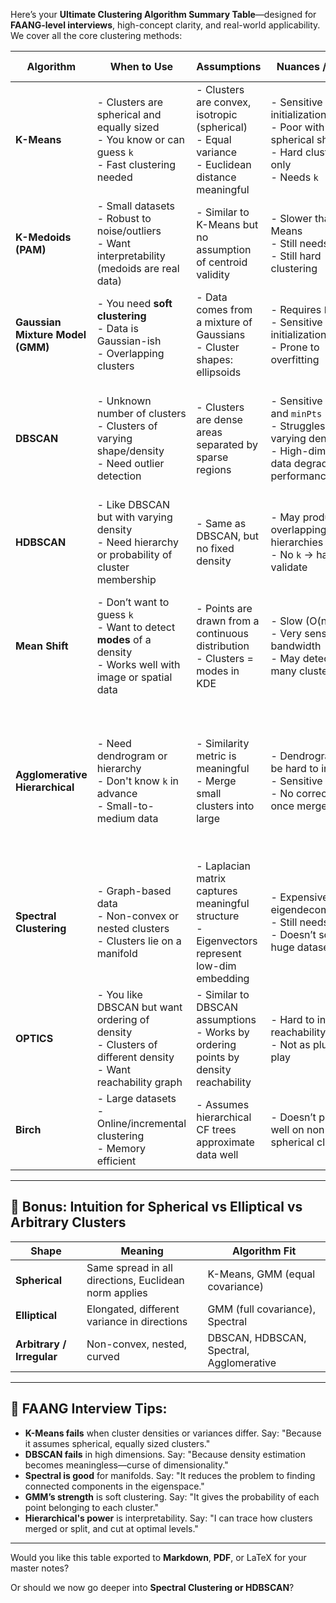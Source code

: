 Here’s your **Ultimate Clustering Algorithm Summary Table**—designed for **FAANG-level interviews**, high-concept clarity, and real-world applicability.
We cover all the core clustering methods:

| Algorithm                        | When to Use                                                                                                     | Assumptions                                                                                         | Nuances / Issues                                                                                                        | Solutions / Tweaks                                                                                                                       |
| -------------------------------- | --------------------------------------------------------------------------------------------------------------- | --------------------------------------------------------------------------------------------------- | ----------------------------------------------------------------------------------------------------------------------- | ---------------------------------------------------------------------------------------------------------------------------------------- |
| **K-Means**                      | - Clusters are spherical and equally sized<br>- You know or can guess `k`<br>- Fast clustering needed           | - Clusters are convex, isotropic (spherical)<br>- Equal variance<br>- Euclidean distance meaningful | - Sensitive to initialization<br>- Poor with non-spherical shapes<br>- Hard clustering only<br>- Needs `k`              | - Use K-Means++<br>- Try Elbow or Silhouette for `k`<br>- Use multiple runs<br>- Use GMM for soft assignments                            |
| **K-Medoids (PAM)**              | - Small datasets<br>- Robust to noise/outliers<br>- Want interpretability (medoids are real data)               | - Similar to K-Means but no assumption of centroid validity                                         | - Slower than K-Means<br>- Still needs `k`<br>- Still hard clustering                                                   | - Use CLARA for large datasets<br>- Replace L2 with L1 distance if needed                                                                |
| **Gaussian Mixture Model (GMM)** | - You need **soft clustering**<br>- Data is Gaussian-ish<br>- Overlapping clusters                              | - Data comes from a mixture of Gaussians<br>- Cluster shapes: ellipsoids                            | - Requires `k`<br>- Sensitive to initialization<br>- Prone to overfitting                                               | - Use BIC/AIC to pick `k`<br>- Use regularization<br>- Multiple runs                                                                     |
| **DBSCAN**                       | - Unknown number of clusters<br>- Clusters of varying shape/density<br>- Need outlier detection                 | - Clusters are dense areas separated by sparse regions                                              | - Sensitive to `eps` and `minPts`<br>- Struggles with varying densities<br>- High-dimensional data degrades performance | - Use k-distance plots to choose `eps`<br>- Use HDBSCAN for varying densities<br>- Standardize data                                      |
| **HDBSCAN**                      | - Like DBSCAN but with varying density<br>- Need hierarchy or probability of cluster membership                 | - Same as DBSCAN, but no fixed density                                                              | - May produce overlapping hierarchies<br>- No `k` → hard to validate                                                    | - Use cluster stability for selection<br>- Tune min\_cluster\_size carefully                                                             |
| **Mean Shift**                   | - Don’t want to guess `k`<br>- Want to detect **modes** of a density<br>- Works well with image or spatial data | - Points are drawn from a continuous distribution<br>- Clusters = modes in KDE                      | - Slow (O(n²))<br>- Very sensitive to bandwidth<br>- May detect too many clusters                                       | - Use bandwidth heuristics (Scott’s, Silverman’s)<br>- Try quantile-based bandwidth tuning                                               |
| **Agglomerative Hierarchical**   | - Need dendrogram or hierarchy<br>- Don't know `k` in advance<br>- Small-to-medium data                         | - Similarity metric is meaningful<br>- Merge small clusters into large                              | - Dendrogram can be hard to interpret<br>- Sensitive to noise<br>- No correction once merged                            | - Try different linkage methods (Ward, complete, average)<br>- Cut dendrogram at optimal point using inconsistency metrics or Silhouette |
| **Spectral Clustering**          | - Graph-based data<br>- Non-convex or nested clusters<br>- Clusters lie on a manifold                           | - Laplacian matrix captures meaningful structure<br>- Eigenvectors represent low-dim embedding      | - Expensive eigendecomposition<br>- Still needs `k`<br>- Doesn’t scale to huge datasets                                 | - Use sparse graph<br>- Use approximate eigensolvers<br>- Preprocess with PCA                                                            |
| **OPTICS**                       | - You like DBSCAN but want ordering of density<br>- Clusters of different density<br>- Want reachability graph  | - Similar to DBSCAN assumptions<br>- Works by ordering points by density reachability               | - Hard to interpret reachability plot<br>- Not as plug-and-play                                                         | - Use automated clustering from reachability plot<br>- Works well with visualization                                                     |
| **Birch**                        | - Large datasets<br>- Online/incremental clustering<br>- Memory efficient                                       | - Assumes hierarchical CF trees approximate data well                                               | - Doesn’t perform well on non-spherical clusters                                                                        | - Combine with other algorithms (e.g. K-Means on leaf nodes)                                                                             |

---

## 🧠 Bonus: Intuition for Spherical vs Elliptical vs Arbitrary Clusters

| Shape                     | Meaning                                               | Algorithm Fit                            |
| ------------------------- | ----------------------------------------------------- | ---------------------------------------- |
| **Spherical**             | Same spread in all directions, Euclidean norm applies | K-Means, GMM (equal covariance)          |
| **Elliptical**            | Elongated, different variance in directions           | GMM (full covariance), Spectral          |
| **Arbitrary / Irregular** | Non-convex, nested, curved                            | DBSCAN, HDBSCAN, Spectral, Agglomerative |

---

## 🧪 FAANG Interview Tips:

* **K-Means fails** when cluster densities or variances differ. Say: "Because it assumes spherical, equally sized clusters."
* **DBSCAN fails** in high dimensions. Say: "Because density estimation becomes meaningless—curse of dimensionality."
* **Spectral is good** for manifolds. Say: "It reduces the problem to finding connected components in the eigenspace."
* **GMM’s strength** is soft clustering. Say: "It gives the probability of each point belonging to each cluster."
* **Hierarchical's power** is interpretability. Say: "I can trace how clusters merged or split, and cut at optimal levels."

---

Would you like this table exported to **Markdown**, **PDF**, or LaTeX for your master notes?

Or should we now go deeper into **Spectral Clustering or HDBSCAN**?
